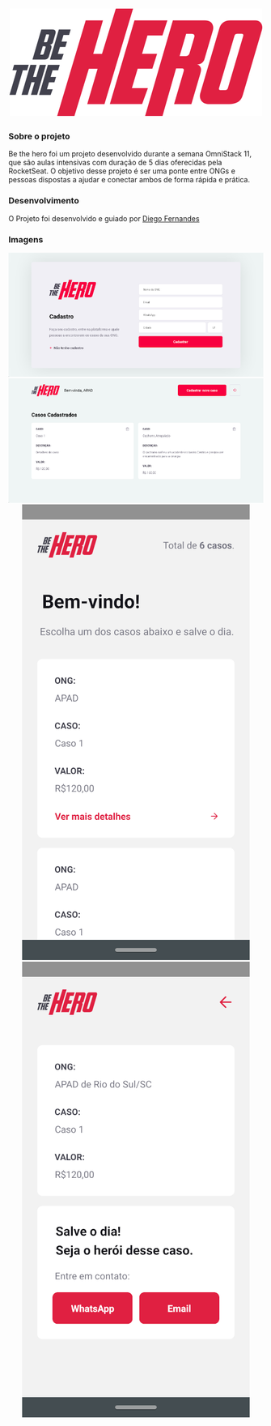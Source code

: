 <h1 align="center">
    <img alt="" title="" src="gitimg/logo.svg">
</h1>

### Sobre o projeto
Be the hero foi um projeto desenvolvido durante a semana OmniStack 11, que são aulas intensivas com duração de 5 dias oferecidas pela RocketSeat. O objetivo desse projeto é ser uma ponte entre ONGs e pessoas dispostas a ajudar e conectar ambos de forma rápida e prática.

### Desenvolvimento
O Projeto foi desenvolvido e guiado por [Diego Fernandes](https://github.com/diego3g)

### Imagens
<p align="center">
    <img alt="" title="" src="gitimg/print.png">
    <img alt="" title="" src="gitimg/print2.png">
    <img alt="" title="" src="gitimg/print3.png">
    <img alt="" title="" src="gitimg/print4.png">
</p>



